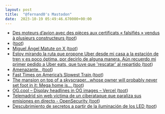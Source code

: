 ```yaml
---
layout: post
title:  "@fernand0's Mastodon"
date:  2023-10-19 05:49:46.670000+00:00
---
```

*  [Des moteurs d’avion avec des pièces aux certificats « falsifiés » vendus à plusieurs constructeurs ](https://www.leparisien.fr/economie/des-moteurs-davion-avec-des-pieces-aux-certificats-falsifies-vendus-a-plusieurs-constructeurs-04-09-2023-QDO3TFGL4BEZJNRYY5UWASA3XQ.ph) ([toot](https://mastodon.social/@fernand0/111260112431972544))
*  [ ](https://mastodon.social/@macosas) ([toot](https://mastodon.social/@fernand0/111260063790014254))
*  [Miguel Ángel Matute on X ](https://twitter.com/MatuteDuarte/status/170986469922169279) ([toot](https://mastodon.social/@fernand0/111257412283254364))
*  [Estoy mirando la ruta que propone Uber desde mi casa a la estación de tren y es poco óptima, por decirlo de alguna manera. Aún recuerdo mi primer pedido a Uber eats, que tuve que &#39;rescatar&#39; al repartido ](https://mastodon.social/@fernand0/111257365896706594) ([toot](https://mastodon.social/@fernand0/111257365896706594))
*  [Amenazante.  ](https://avecesunafoto.wordpress.com/2023/10/18/amenazante) ([toot](https://mastodon.social/@fernand0/111257229793565335))
*  [Fast Times on America’s Slowest Train ](https://longreads.com/2023/10/03/delights-of-train-travel-on-amtrak) ([toot](https://mastodon.social/@fernand0/111257125046928264))
*  [The mansion on top of a skyscraper…whose owner will probably never set foot in it: Mega home is... ](https://www.dailymail.co.uk/news/article-12602409/The-mansion-skyscraper-owner-probably-never-set-foot-Mega-home-built-400ft-sky-India.htm) ([toot](https://mastodon.social/@fernand0/111257005124271412))
*  [OG.cool – Display headlines in OG images – Vercel ](https://vercel.com/templates/next.js/og-coo) ([toot](https://mastodon.social/@fernand0/111256657169633905))
*  [Telemadrid sin web víctima de un ciberataque que paraliza sus emisiones en directo - OpenSecurity ](https://www.opensecurity.es/telemadrid-sin-web-victima-de-un-ciberataque-que-paraliza-sus-emisiones-en-directo) ([toot](https://mastodon.social/@fernand0/111256410420984075))
*  [Descubrimiento de secretos a partir de la iluminación de los LED ](https://fernand0.github.io//leds-criptoanalisis) ([toot](https://mastodon.social/@fernand0/111256294922225512))
